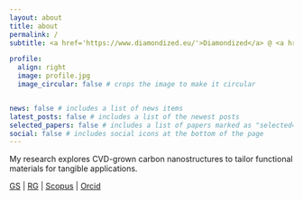 ```yaml
---
layout: about
title: about
permalink: /
subtitle: <a href='https://www.diamondized.eu/'>Diamondized</a> @ <a href='https://pg.edu.pl/en'>Gdańsk Tech</a>, Poland.

profile:
  align: right
  image: profile.jpg
  image_circular: false # crops the image to make it circular


news: false # includes a list of news items
latest_posts: false # includes a list of the newest posts
selected_papers: false # includes a list of papers marked as "selected={true}"
social: false # includes social icons at the bottom of the page
---
```


My research explores CVD-grown carbon nanostructures to tailor functional materials for tangible applications. 

<a href="https://scholar.google.com/citations?user=s40NzpYAAAAJ">GS</a> | <a href="https://www.researchgate.net/profile/Mattia-Pierpaoli">RG</a> | <a href="https://www.scopus.com/authid/detail.uri?authorId=57090674000">Scopus</a> | <a href="https://orcid.org/0000-0002-7508-1824">Orcid</a>

